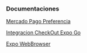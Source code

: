 ### Documentaciones

[Mercado Pago Preferencia](https://www.mercadopago.com.ar/developers/es/reference/preferences/_checkout_preferences/post "Mercado Pago Preferencia")

[Integracion CheckOut Expo Go](https://www.mercadopago.com.ar/developers/es/docs/checkout-pro/integrate-checkout-pro/mobile/android/reactnative-expo-go "Integracion CheckOut Expo Go")

[Expo WebBrowser](https://docs.expo.dev/versions/latest/sdk/webbrowser/ "Expo WebBrowser")
